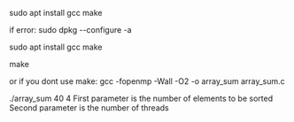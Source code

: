 sudo apt install gcc make

if error: sudo dpkg --configure -a

sudo apt install gcc make

make

or if you dont use make: gcc -fopenmp -Wall -O2 -o array_sum array_sum.c

./array_sum 40 4
First parameter is the number of elements to be sorted
Second parameter is the number of threads


